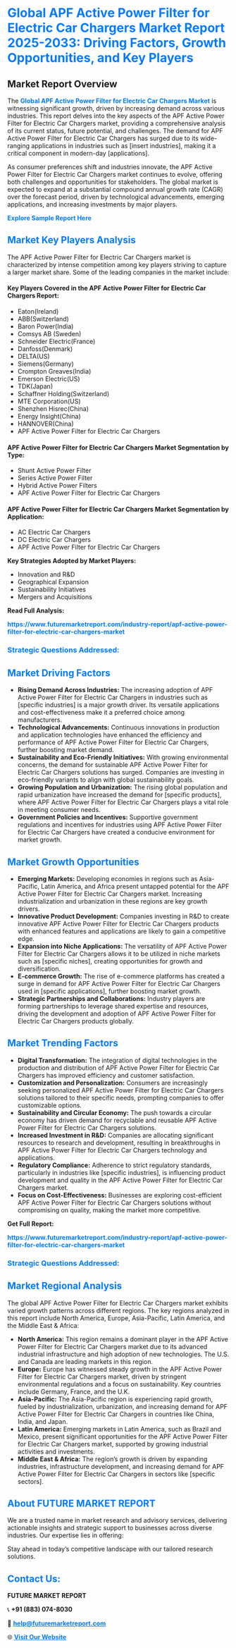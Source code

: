 <h1 style="color: #007BFF;">Global APF Active Power Filter for Electric Car Chargers Market Report 2025-2033: Driving Factors, Growth Opportunities, and Key Players</h1>

<section id="overview">
<h2>Market Report Overview</h2>
<p>The <a href="https://www.futuremarketreport.com/industry-report/apf-active-power-filter-for-electric-car-chargers-market" style="color: #007BFF; text-decoration: none;"><strong>Global APF Active Power Filter for Electric Car Chargers Market</strong></a> is witnessing significant growth, driven by increasing demand across various industries. This report delves into the key aspects of the APF Active Power Filter for Electric Car Chargers market, providing a comprehensive analysis of its current status, future potential, and challenges. The demand for APF Active Power Filter for Electric Car Chargers has surged due to its wide-ranging applications in industries such as [insert industries], making it a critical component in modern-day [applications].</p>
<p>As consumer preferences shift and industries innovate, the APF Active Power Filter for Electric Car Chargers market continues to evolve, offering both challenges and opportunities for stakeholders. The global market is expected to expand at a substantial compound annual growth rate (CAGR) over the forecast period, driven by technological advancements, emerging applications, and increasing investments by major players.</p>
</section>

<section id="overview">
<p><a href="https://www.futuremarketreport.com/request-sample/reportId=100450" style="color: #007BFF; text-decoration: none;"><strong>Explore Sample Report Here</strong></a></p>
</section>

<section id="key-players">
<h2 style="color: #007BFF;">Market Key Players Analysis</h2>
<p>The APF Active Power Filter for Electric Car Chargers market is characterized by intense competition among key players striving to capture a larger market share. Some of the leading companies in the market include:</p>
<h4>Key Players Covered in the APF Active Power Filter for Electric Car Chargers Report:</h4>
<ul><li>Eaton(Ireland)</li><li>ABB(Switzerland)</li><li>Baron Power(India)</li><li>Comsys AB (Sweden)</li><li>Schneider Electric(France)</li><li>Danfoss(Denmark)</li><li>DELTA(US)</li><li>Siemens(Germany)</li><li>Crompton Greaves(India)</li><li>Emerson Electric(US)</li><li>TDK(Japan)</li><li>Schaffner Holding(Switzerland)</li><li>MTE Corporation(US)</li><li>Shenzhen Hisrec(China)</li><li>Energy Insight(China)</li><li>HANNOVER(China)</li><li>APF Active Power Filter for Electric Car Chargers</li></ul>
<h4>APF Active Power Filter for Electric Car Chargers Market Segmentation by Type:</h4>
<ul><li>Shunt Active Power Filter</li><li>Series Active Power Filter</li><li>Hybrid Active Power Filters</li><li>APF Active Power Filter for Electric Car Chargers</li></ul>

<h4>APF Active Power Filter for Electric Car Chargers Market Segmentation by Application:</h4>
<ul><li>AC Electric Car Chargers</li><li>DC Electric Car Chargers</li><li>APF Active Power Filter for Electric Car Chargers</li></ul>
<p><strong>Key Strategies Adopted by Market Players:</strong></p>
<ul>
<li>Innovation and R&D</li>
<li>Geographical Expansion</li>
<li>Sustainability Initiatives</li>
<li>Mergers and Acquisitions</li>
</ul>
</section>

<section>
<p><strong>Read Full Analysis: </strong></p><a href="https://www.futuremarketreport.com/industry-report/apf-active-power-filter-for-electric-car-chargers-market" style="color: #007BFF; text-decoration: none;"><strong>https://www.futuremarketreport.com/industry-report/apf-active-power-filter-for-electric-car-chargers-market</strong></a>
<h3 style="color: #007BFF;">Strategic Questions Addressed:</h3>
</section>

<section id="driving-factors">
<h2 style="color: #007BFF;">Market Driving Factors</h2>
<ul>
<li><strong>Rising Demand Across Industries:</strong> The increasing adoption of APF Active Power Filter for Electric Car Chargers in industries such as [specific industries] is a major growth driver. Its versatile applications and cost-effectiveness make it a preferred choice among manufacturers.</li>
<li><strong>Technological Advancements:</strong> Continuous innovations in production and application technologies have enhanced the efficiency and performance of APF Active Power Filter for Electric Car Chargers, further boosting market demand.</li>
<li><strong>Sustainability and Eco-Friendly Initiatives:</strong> With growing environmental concerns, the demand for sustainable APF Active Power Filter for Electric Car Chargers solutions has surged. Companies are investing in eco-friendly variants to align with global sustainability goals.</li>
<li><strong>Growing Population and Urbanization:</strong> The rising global population and rapid urbanization have increased the demand for [specific products], where APF Active Power Filter for Electric Car Chargers plays a vital role in meeting consumer needs.</li>
<li><strong>Government Policies and Incentives:</strong> Supportive government regulations and incentives for industries using APF Active Power Filter for Electric Car Chargers have created a conducive environment for market growth.</li>
</ul>
</section>

<section id="growth-opportunities">
<h2 style="color: #007BFF;">Market Growth Opportunities</h2>
<ul>
<li><strong>Emerging Markets:</strong> Developing economies in regions such as Asia-Pacific, Latin America, and Africa present untapped potential for the APF Active Power Filter for Electric Car Chargers market. Increasing industrialization and urbanization in these regions are key growth drivers.</li>
<li><strong>Innovative Product Development:</strong> Companies investing in R&D to create innovative APF Active Power Filter for Electric Car Chargers products with enhanced features and applications are likely to gain a competitive edge.</li>
<li><strong>Expansion into Niche Applications:</strong> The versatility of APF Active Power Filter for Electric Car Chargers allows it to be utilized in niche markets such as [specific niches], creating opportunities for growth and diversification.</li>
<li><strong>E-commerce Growth:</strong> The rise of e-commerce platforms has created a surge in demand for APF Active Power Filter for Electric Car Chargers used in [specific applications], further boosting market growth.</li>
<li><strong>Strategic Partnerships and Collaborations:</strong> Industry players are forming partnerships to leverage shared expertise and resources, driving the development and adoption of APF Active Power Filter for Electric Car Chargers products globally.</li>
</ul>
</section>

<section id="trending-factors">
<h2 style="color: #007BFF;">Market Trending Factors</h2>
<ul>
<li><strong>Digital Transformation:</strong> The integration of digital technologies in the production and distribution of APF Active Power Filter for Electric Car Chargers has improved efficiency and customer satisfaction.</li>
<li><strong>Customization and Personalization:</strong> Consumers are increasingly seeking personalized APF Active Power Filter for Electric Car Chargers solutions tailored to their specific needs, prompting companies to offer customizable options.</li>
<li><strong>Sustainability and Circular Economy:</strong> The push towards a circular economy has driven demand for recyclable and reusable APF Active Power Filter for Electric Car Chargers solutions.</li>
<li><strong>Increased Investment in R&D:</strong> Companies are allocating significant resources to research and development, resulting in breakthroughs in APF Active Power Filter for Electric Car Chargers technology and applications.</li>
<li><strong>Regulatory Compliance:</strong> Adherence to strict regulatory standards, particularly in industries like [specific industries], is influencing product development and quality in the APF Active Power Filter for Electric Car Chargers market.</li>
<li><strong>Focus on Cost-Effectiveness:</strong> Businesses are exploring cost-efficient APF Active Power Filter for Electric Car Chargers solutions without compromising on quality, making the market more competitive.</li>
</ul>
</section>

<section>
<p><strong>Get Full Report: </strong></p><a href="https://www.futuremarketreport.com/industry-report/apf-active-power-filter-for-electric-car-chargers-market" style="color: #007BFF; text-decoration: none;"><strong>https://www.futuremarketreport.com/industry-report/apf-active-power-filter-for-electric-car-chargers-market</strong></a>
<h3 style="color: #007BFF;">Strategic Questions Addressed:</h3>
</section>


<section id="regional-analysis">
<h2 style="color: #007BFF;">Market Regional Analysis</h2>
<p>The global APF Active Power Filter for Electric Car Chargers market exhibits varied growth patterns across different regions. The key regions analyzed in this report include North America, Europe, Asia-Pacific, Latin America, and the Middle East & Africa:</p>
<ul>
<li><strong>North America:</strong> This region remains a dominant player in the APF Active Power Filter for Electric Car Chargers market due to its advanced industrial infrastructure and high adoption of new technologies. The U.S. and Canada are leading markets in this region.</li>
<li><strong>Europe:</strong> Europe has witnessed steady growth in the APF Active Power Filter for Electric Car Chargers market, driven by stringent environmental regulations and a focus on sustainability. Key countries include Germany, France, and the U.K.</li>
<li><strong>Asia-Pacific:</strong> The Asia-Pacific region is experiencing rapid growth, fueled by industrialization, urbanization, and increasing demand for APF Active Power Filter for Electric Car Chargers in countries like China, India, and Japan.</li>
<li><strong>Latin America:</strong> Emerging markets in Latin America, such as Brazil and Mexico, present significant opportunities for the APF Active Power Filter for Electric Car Chargers market, supported by growing industrial activities and investments.</li>
<li><strong>Middle East & Africa:</strong> The region’s growth is driven by expanding industries, infrastructure development, and increasing demand for APF Active Power Filter for Electric Car Chargers in sectors like [specific sectors].</li>
</ul>
</section>

<footer>
<h2 style="color: #007BFF;">About FUTURE MARKET REPORT</h2>
<p>We are a trusted name in market research and advisory services, delivering actionable insights and strategic support to businesses across diverse industries. Our expertise lies in offering:</p>

<p>Stay ahead in today’s competitive landscape with our tailored research solutions.</p>

<h2 style="color: #007BFF;">Contact Us:</h2>
<p><strong>FUTURE MARKET REPORT</strong></p>
<p>📞 <strong>+91 (883) 074-8030</strong></p>
<p>📧 <strong><a href="mailto:help@futuremarketreport.com" style="color: #007BFF;">help@futuremarketreport.com</a></strong></p>
<p>🌐 <strong><a href="https://www.futuremarketreport.com/" style="color: #007BFF;">Visit Our Website</a></strong></p>
</footer>